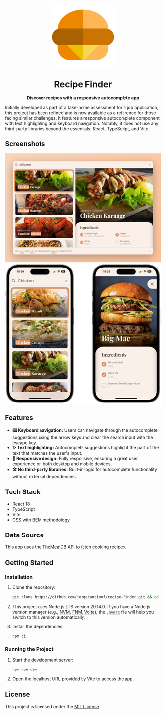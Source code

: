 <div align="center">
  <img src="public/favicon.svg" width="200" height="200" alt="Recipe Finder icon" />
  <h1 align="center">Recipe Finder</h1>
  <p align="center"><strong>Discover recipes with a responsive autocomplete app</strong></p>
</div>

Initially developed as part of a take-home assessment for a job application, this project has been refined and is now
available as a reference for those facing similar challenges. It features a responsive autocomplete component with text
highlighting and keyboard navigation. Notably, it does not use any third-party libraries beyond the essentials: React,
TypeScript, and Vite.

## Screenshots

<div align="center">
  <img src="docs/screenshot-desktop.jpg" width="800" alt="Desktop screenshot" />
</div>

<div align="center">
  <img src="docs/screenshot-mobile.png" width="800" alt="Mobile screenshot" />
</div>

## Features

- **⌨️ Keyboard navigation:** Users can navigate through the autocomplete suggestions using the arrow keys and clear the
  search input with the escape key.
- **✨ Text highlighting:** Autocomplete suggestions highlight the part of the text that matches the user's input.
- **📱 Responsive design:** Fully responsive, ensuring a great user experience on both desktop and mobile devices.
- **🛠️ No third-party libraries:** Built-in logic for autocomplete functionality without external dependencies.

## Tech Stack

- React 18
- TypeScript
- Vite
- CSS with BEM methodology

## Data Source

This app uses the [TheMealDB API](https://www.themealdb.com/api.php) to fetch cooking recipes.

## Getting Started

### Installation

1. Clone the repository:
   ```bash
   git clone https://github.com/jorgecancinof/recipe-finder.git && cd recipe-finder
   ```

2. This project uses Node.js LTS version 20.14.0. If you have a Node.js version manager
   (e.g., [NVM](https://github.com/nvm-sh/nvm), [FNM](https://github.com/Schniz/fnm), [Volta](https://volta.sh/)),
   the [`.nvmrc`](.nvmrc) file will help you switch to this version automatically.

3. Install the dependencies:
   ```bash
   npm ci
   ```

### Running the Project

1. Start the development server:
   ```bash
   npm run dev
   ```

2. Open the localhost URL provided by Vite to access the app.

## License

This project is licensed under the [MIT License](LICENSE).
